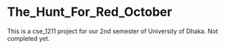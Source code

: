 # The_Hunt_For_Red_October
This is a cse_1211 project for our 2nd semester of University of Dhaka.
Not completed yet.
